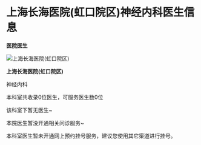 # 上海长海医院(虹口院区)神经内科医生信息

**医院医生**

![上海长海医院(虹口院区)](https://ms.static.mingyihui.net/images/default-hospital.png)

**上海长海医院(虹口院区)**

神经内科

本科室共收录0位医生，可服务医生数0位

该科室下暂无医生~

本院医生暂没开通相关问诊服务~

本科室医生暂未开通网上预约挂号服务，建议您使用其它渠道进行挂号。
